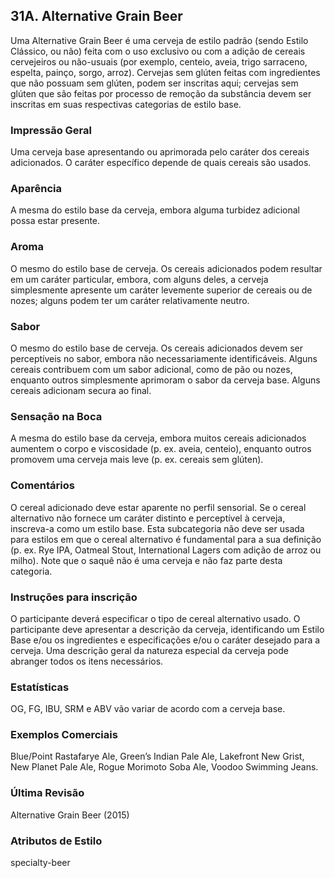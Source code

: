 ## 31A. Alternative Grain Beer

Uma Alternative Grain Beer é uma cerveja de estilo padrão (sendo Estilo Clássico, ou não) feita com o uso exclusivo ou com a adição de cereais cervejeiros ou não-usuais (por exemplo, centeio, aveia, trigo sarraceno, espelta, painço, sorgo, arroz). Cervejas sem glúten feitas com ingredientes que não possuam sem glúten, podem ser inscritas aqui; cervejas sem glúten que são feitas por processo de remoção da substância devem ser inscritas em suas respectivas categorias de estilo base.

### Impressão Geral

Uma cerveja base apresentando ou aprimorada pelo caráter dos cereais adicionados. O caráter específico depende de quais cereais são usados.

### Aparência

A mesma do estilo base da cerveja, embora alguma turbidez adicional possa estar presente.

### Aroma

O mesmo do estilo base de cerveja. Os cereais adicionados podem resultar em um caráter particular, embora, com alguns deles, a cerveja simplesmente apresente um caráter levemente superior de cereais ou de nozes; alguns podem ter um caráter relativamente neutro.

### Sabor

O mesmo do estilo base de cerveja. Os cereais adicionados devem ser perceptíveis no sabor, embora não necessariamente identificáveis. Alguns cereais contribuem com um sabor adicional, como de pão ou nozes, enquanto outros simplesmente aprimoram o sabor da cerveja base. Alguns cereais adicionam secura ao final.

### Sensação na Boca

A mesma do estilo base da cerveja, embora muitos cereais adicionados aumentem o corpo e viscosidade (p. ex. aveia, centeio), enquanto outros promovem uma cerveja mais leve (p. ex. cereais sem glúten).

### Comentários

O cereal adicionado deve estar aparente no perfil sensorial. Se o cereal alternativo não fornece um caráter distinto e perceptível à cerveja, inscreva-a como um estilo base. Esta subcategoria não deve ser usada para estilos em que o cereal alternativo é fundamental para a sua definição (p. ex. Rye IPA, Oatmeal Stout, International Lagers com adição de arroz ou milho). Note que o saquê não é uma cerveja e não faz parte desta categoria.

### Instruções para inscrição

O participante deverá especificar o tipo de cereal alternativo usado. O participante deve apresentar a descrição da cerveja, identificando um Estilo Base e/ou os ingredientes e especificações e/ou o caráter desejado para a cerveja. Uma descrição geral da natureza especial da cerveja pode abranger todos os itens necessários.

### Estatísticas

OG, FG, IBU, SRM e ABV vão variar de acordo com a cerveja base.

### Exemplos Comerciais

Blue/Point Rastafarye Ale, Green’s Indian Pale Ale, Lakefront New Grist, New Planet Pale Ale, Rogue Morimoto Soba Ale, Voodoo Swimming Jeans.

### Última Revisão

Alternative Grain Beer (2015)

### Atributos de Estilo

specialty-beer
